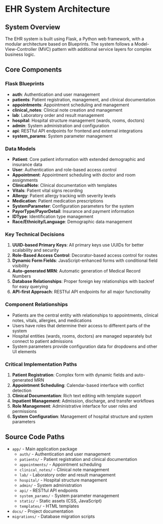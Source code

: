 # EHR System Architecture

## System Overview
The EHR system is built using Flask, a Python web framework, with a modular architecture based on Blueprints. The system follows a Model-View-Controller (MVC) pattern with additional service layers for complex business logic.

## Core Components

### Flask Blueprints
- **auth**: Authentication and user management
- **patients**: Patient registration, management, and clinical documentation
- **appointments**: Appointment scheduling and management
- **clinical_notes**: Clinical note creation and management
- **lab**: Laboratory order and result management
- **hospital**: Hospital structure management (wards, rooms, doctors)
- **admin**: System administration and configuration
- **api**: RESTful API endpoints for frontend and external integrations
- **system_params**: System parameter management

### Data Models
- **Patient**: Core patient information with extended demographic and insurance data
- **User**: Authentication and role-based access control
- **Appointment**: Appointment scheduling with doctor and room assignments
- **ClinicalNote**: Clinical documentation with templates
- **Vitals**: Patient vital signs recording
- **Allergy**: Patient allergy tracking with severity levels
- **Medication**: Patient medication prescriptions
- **SystemParameter**: Configuration parameters for the system
- **PayorType/PayorDetail**: Insurance and payment information
- **IDType**: Identification type management
- **Race/Ethnicity/Language**: Demographic data management

### Key Technical Decisions
1. **UUID-based Primary Keys**: All primary keys use UUIDs for better scalability and security
2. **Role-Based Access Control**: Decorator-based access control for routes
3. **Dynamic Form Fields**: JavaScript-enhanced forms with conditional field visibility
4. **Auto-generated MRN**: Automatic generation of Medical Record Numbers
5. **Database Relationships**: Proper foreign key relationships with backref for easy querying
6. **API-first Approach**: RESTful API endpoints for all major functionality

### Component Relationships
- Patients are the central entity with relationships to appointments, clinical notes, vitals, allergies, and medications
- Users have roles that determine their access to different parts of the system
- Hospital entities (wards, rooms, doctors) are managed separately but connect to patient admissions
- System parameters provide configuration data for dropdowns and other UI elements

### Critical Implementation Paths
1. **Patient Registration**: Complex form with dynamic fields and auto-generated MRN
2. **Appointment Scheduling**: Calendar-based interface with conflict detection
3. **Clinical Documentation**: Rich text editing with template support
4. **Inpatient Management**: Admission, discharge, and transfer workflows
5. **Role Management**: Administrative interface for user roles and permissions
6. **System Configuration**: Management of hospital structure and system parameters

## Source Code Paths
- `app/` - Main application package
  - `auth/` - Authentication and user management
  - `patients/` - Patient registration and clinical documentation
  - `appointments/` - Appointment scheduling
  - `clinical_notes/` - Clinical note management
  - `lab/` - Laboratory order and result management
  - `hospital/` - Hospital structure management
  - `admin/` - System administration
  - `api/` - RESTful API endpoints
  - `system_params/` - System parameter management
  - `static/` - Static assets (CSS, JavaScript)
  - `templates/` - HTML templates
- `docs/` - Project documentation
- `migrations/` - Database migration scripts